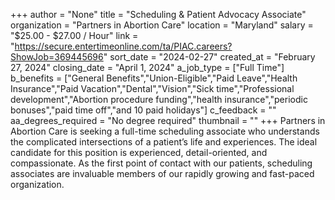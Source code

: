 +++
author = "None"
title = "Scheduling & Patient Advocacy Associate"
organization = "Partners in Abortion Care"
location = "Maryland"
salary = "$25.00 - $27.00 / Hour"
link = "https://secure.entertimeonline.com/ta/PIAC.careers?ShowJob=369445696"
sort_date = "2024-02-27"
created_at = "February 27, 2024"
closing_date = "April 1, 2024"
a_job_type = ["Full Time"]
b_benefits = ["General Benefits","Union-Eligible","Paid Leave","Health Insurance","Paid Vacation","Dental","Vision","Sick time","Professional development","Abortion procedure funding","health insurance","periodic bonuses","paid time off","and 10 paid holidays"]
c_feedback = ""
aa_degrees_required = "No degree required"
thumbnail = ""
+++
Partners in Abortion Care is seeking a full-time scheduling associate who understands the complicated intersections of a patient’s life and experiences. The ideal candidate for this position is experienced, detail-oriented, and compassionate. As the first point of contact with our patients, scheduling associates are invaluable members of our rapidly growing and fast-paced organization.